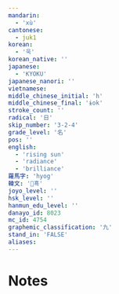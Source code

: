 ```yaml
---
mandarin:
  - 'xù'
cantonese:
  - juk1
korean:
  - '욱'
korean_native: ''
japanese:
  - 'KYOKU'
japanese_nanori: ''
vietnamese:
middle_chinese_initial: 'h'
middle_chinese_final: 'ɨok'
stroke_count: ''
radical: '日'
skip_number: '3-2-4'
grade_level: '名'
pos: ''
english:
  - 'rising sun'
  - 'radiance'
  - 'brilliance'
羅馬字: 'hyog'
韓文: '횩'
joyo_level: ''
hsk_level: ''
hanmun_edu_level: ''
danayo_id: 8023
mc_id: 4754
graphemic_classification: '九'
stand_in: 'FALSE'
aliases:
---
```


# Notes
